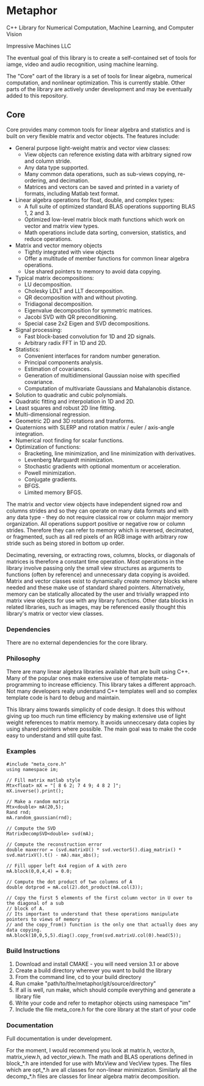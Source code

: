 # Metaphor
C++ Library for Numerical Computation, Machine Learning, and Computer Vision

Impressive Machines LLC

The eventual goal of this library is to create a self-contained set of tools for iamge, video and audio recognition, using machine learning. 

The "Core" oart of the library is a set of tools for linear algebra, numerical computation, and nonlinear optimization. This is currently stable. Other parts of the library are actively under development and may be eventually added to this repository.

## Core
Core provides many common tools for linear algebra and statistics and is built on very flexible matrix and vector objects. The features include:

* General purpose light-weight matrix and vector view classes:
    * View objects can reference existing data with arbitrary signed row and column stride.
    * Any data type supported.
    * Many common data operations, such as sub-views copying, re-ordering, and decimation.
    * Matrices and vectors can be saved and printed in a variety of formats, including Matlab text format.
* Linear algebra operations for float, double, and complex types:
    * A full suite of optimized standard BLAS operations supporting BLAS 1, 2 and 3.
    * Optimized low-level matrix block math functions which work on vector and matrix view types.
    * Math operations include data sorting, conversion, statistics, and reduce operations.
* Matrix and vector memory objects
    * Tightly integrated with view objects
    * Offer a multitude of member functions for common linear algebra operations.
    * Use shared pointers to memory to avoid data copying.
* Typical matrix decompositions:
    * LU decomposition.
    * Cholesky LDLT and LLT decomposition.
    * QR decomposition with and without pivoting.
    * Tridiagonal decomposition.
    * Eigenvalue decomposition for symmetric matrices.
    * Jacobi SVD with QR preconditioning.
    * Special case 2x2 Eigen and SVD decompositions.
* Signal processing:
    * Fast block-based convolution for 1D and 2D signals.
    * Arbitrary radix FFT in 1D and 2D.
* Statistics:
    * Convenient interfaces for random number generation.
    * Principal components analysis.
    * Estimation of covariances.
    * Generation of multidimensional Gaussian noise with specified covariance.
    * Computation of multivariate Gaussians and Mahalanobis distance.
* Solution to quadratic and cubic polynomials.
* Quadratic fitting and interpolation in 1D and 2D.
* Least squares and robust 2D line fitting.
* Multi-dimensional regression.
* Geometric 2D and 3D rotations and transforms.
* Quaternions with SLERP and rotation matrix / euler / axis-angle integration.
* Numerical root finding for scalar functions.
* Optimization of functions:
    * Bracketing, line minimization, and line minimization with derivatives.
    * Levenberg Marquardt minimization.
    * Stochastic gradients with optional momentum or acceleration.
    * Powell minimization.
    * Conjugate gradients.
    * BFGS.
    * Limited memory BFGS.

The matrix and vector view objects have independent signed row and columns strides and so they can operate on many data formats and with any data type - they do not require classical row or column major memory organization. All operations support positive or negative row or column strides. Therefore they can refer to memory which is reversed, decimated, or fragmented, such as all red pixels of an RGB image with arbitrary row stride such as being stored in bottom up order. 

Decimating, reversing, or extracting rows, columns, blocks, or diagonals of matrices is therefore a constant time operation. Most operations in the library involve passing only the small view structures as arguments to functions (often by reference) and unnecessary data copying is avoided. Matrix and vector classes exist to dynamically create memory blocks where needed and these make use of standard shared pointers. Alternatively, memory can be statically allocated by the user and trivially wrapped into matrix view objects for use with any library functions. Other data blocks in related libraries, such as images, may be referenced easily thought this library's matrix or vector view classes.

### Dependencies
There are no external dependencies for the core library.

### Philosophy
There are many linear algebra libraries available that are built using C++. Many of the popular ones make extensive use of template meta-programming to increase efficiency. This library takes a different approach. Not many developers really understand C++ templates well and so complex template code is hard to debug and maintain. 

This library aims towards simplicity of code design. It does this without giving up too much run time efficiency by making extensive use of light weight references to matrix memory. It avoids unneccesary data copies by using shared pointers where possible. The main goal was to make the code easy to understand and still quite fast.

### Examples
    #include "meta_core.h"
    using namespace im;
    
    // Fill matrix matlab style
    Mtx<float> mX = "[ 8 6 2; 7 4 9; 4 8 2 ]";
    mX.inverse().print();

    // Make a random matrix
    Mtx<double> mA(20,5);
    Rand rnd;
    mA.random_gaussian(rnd);

    // Compute the SVD
    MatrixDecompSVD<double> svd(mA);

    // Compute the reconstruction error
    double maxerror = (svd.matrixU() * svd.vectorS().diag_matrix() * svd.matrixV().t() - mA).max_abs();

    // Fill upper left 4x4 region of A with zero
    mA.block(0,0,4,4) = 0.0;

    // Compute the dot product of two columns of A
    double dotprod = mA.col(2).dot_product(mA.col(3));
    
    // Copy the first 5 elements of the first column vector in U over to the diagonal of a sub
    // block of A.
    // Its important to understand that these operations manipulate pointers to views of memory
    // and the copy_from() function is the only one that actually does any data copying.
    mA.block(10,0,5,5).diag().copy_from(svd.matrixU.col(0).head(5));

### Build Instructions
1. Download and install CMAKE - you will need version 3.1 or above
2. Create a build directory wherever you want to build the library
3. From the command line, cd to your build directory
4. Run cmake "path/to/the/metaphor/git/source/directory"
5. If all is well, run make, which should compile everything and generate a library file
6. Write your code and refer to metaphor objects using namespace "im"
6. Include the file meta_core.h for the core library at the start of your code

### Documentation
Full documentation is under development. 

For the moment, I would recommend you look at matrix.h, vector.h, matrix_view.h, ad vector_view.h. The math and BLAS operations defined in block_\*.h are intended for use with MtxView and VecView types. The files which are opt_\*.h are all classes for non-linear minimization. Similarly all the decomp_\*.h files are classes for linear algebra matrix decomposition.





